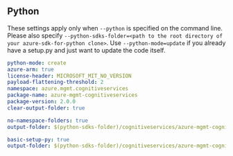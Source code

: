 ## Python

These settings apply only when `--python` is specified on the command line.
Please also specify `--python-sdks-folder=<path to the root directory of your azure-sdk-for-python clone>`.
Use `--python-mode=update` if you already have a setup.py and just want to update the code itself.

``` yaml
python-mode: create
azure-arm: true
license-header: MICROSOFT_MIT_NO_VERSION
payload-flattening-threshold: 2
namespace: azure.mgmt.cognitiveservices
package-name: azure-mgmt-cognitiveservices
package-version: 2.0.0
clear-output-folder: true
```
``` yaml $(python-mode) == 'update'
no-namespace-folders: true
output-folder: $(python-sdks-folder)/cognitiveservices/azure-mgmt-cognitiveservices/azure/mgmt/cognitiveservices
```
```yaml $(python-mode) == 'create'
basic-setup-py: true
output-folder: $(python-sdks-folder)/cognitiveservices/azure-mgmt-cognitiveservices
```
